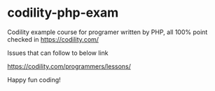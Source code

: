 codility-php-exam
=================

Codility example course for programer written by PHP, all 100% point checked in https://codility.com/

Issues that can follow to below link

https://codility.com/programmers/lessons/

Happy fun coding!
